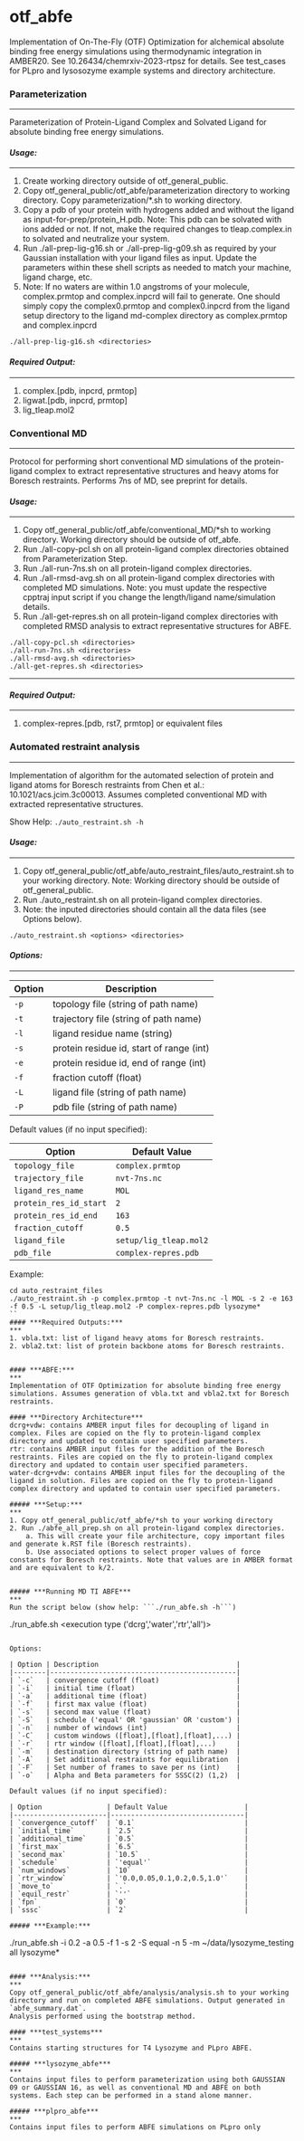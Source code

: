 # otf_abfe

Implementation of On-The-Fly (OTF) Optimization for alchemical absolute binding free energy simulations using thermodynamic integration in AMBER20. See 10.26434/chemrxiv-2023-rtpsz for details.
See test_cases for PLpro and lysosozyme example systems and directory architecture.

### **Parameterization**
***
Parameterization of Protein-Ligand Complex and Solvated Ligand for absolute binding free energy simulations.

#### ***Usage:***
***
1. Create working directory outside of otf_general_public.
2. Copy otf_general_public/otf_abfe/parameterization directory to working directory. Copy parameterization/*.sh to working directory.
3. Copy a pdb of your protein with hydrogens added and without the ligand as input-for-prep/protein_H.pdb. Note: This pdb can be solvated with ions added or not. If not, make the required changes to tleap.complex.in to solvated and neutralize your system.
4. Run ./all-prep-lig-g16.sh or ./all-prep-lig-g09.sh as required by your Gaussian installation with your ligand files as input. Update the parameters within these shell scripts as needed to match your machine, ligand charge, etc.
5. Note: If no waters are within 1.0 angstroms of your molecule, complex.prmtop and complex.inpcrd will fail to generate. One should simply copy the complex0.prmtop and complex0.inpcrd from the ligand setup directory to the ligand md-complex directory as complex.prmtop and complex.inpcrd


`./all-prep-lig-g16.sh <directories>` 


#### ***Required Output:***
***
1. complex.[pdb, inpcrd, prmtop]
2. ligwat.[pdb, inpcrd, prmtop]
3. lig_tleap.mol2

### **Conventional MD**
***
Protocol for performing short conventional MD simulations of the protein-ligand complex to extract representative structures and heavy atoms for Boresch restraints. Performs 7ns of MD, see preprint for details.

#### ***Usage:***
***
1. Copy otf_general_public/otf_abfe/conventional_MD/*sh to working directory. Working directory should be outside of otf_abfe.
2. Run ./all-copy-pcl.sh on all protein-ligand complex directories obtained from Parameterization Step.
3. Run ./all-run-7ns.sh on all protein-ligand complex directories.
4. Run ./all-rmsd-avg.sh on all protein-ligand complex directories with completed MD simulations. Note: you must update the respective cpptraj input script if you change the length/ligand name/simulation details.
5. Run ./all-get-repres.sh on all protein-ligand complex directories with completed RMSD analysis to extract representative structures for ABFE. 
```
./all-copy-pcl.sh <directories>
./all-run-7ns.sh <directories>
./all-rmsd-avg.sh <directories>
./all-get-repres.sh <directories>
```
***
#### ***Required Output:***
***
1. complex-repres.[pdb, rst7, prmtop] or equivalent files

### **Automated restraint analysis**
***
Implementation of algorithm for the automated selection of protein and ligand atoms for Boresch restraints from Chen et al.: 10.1021/acs.jcim.3c00013. Assumes completed conventional MD with extracted representative structures.

Show Help: `./auto_restraint.sh -h`

#### ***Usage:***
***
1. Copy otf_general_public/otf_abfe/auto_restraint_files/auto_restraint.sh to your working directory. Note: Working directory should be outside of otf_general_public.
2. Run ./auto_restraint.sh on all protein-ligand complex directories.
3. Note: the inputed directories should contain all the data files (see Options below).

`./auto_restraint.sh <options> <directories>`

#### ***Options:***
***
| Option | Description                                |
|--------|--------------------------------------------|
| `-p`   | topology file (string of path name)        |
| `-t`   | trajectory file (string of path name)      |
| `-l`   | ligand residue name (string)               |
| `-s`   | protein residue id, start of range (int)   |
| `-e`   | protein residue id, end of range (int)     |
| `-f`   | fraction cutoff (float)                    |
| `-L`   | ligand file (string of path name)          |
| `-P`   | pdb file (string of path name)             |

Default values (if no input specified):


| Option                 | Default Value              |
|------------------------|----------------------------|
| `topology_file`        | `complex.prmtop`           |
| `trajectory_file`      | `nvt-7ns.nc`               |
| `ligand_res_name`      | `MOL`                      |
| `protein_res_id_start` | `2`                        |
| `protein_res_id_end`   | `163`                      |
| `fraction_cutoff`      | `0.5`                      |
| `ligand_file`          | `setup/lig_tleap.mol2`     |
| `pdb_file`             | `complex-repres.pdb`       |

Example:

```
cd auto_restraint_files
./auto_restraint.sh -p complex.prmtop -t nvt-7ns.nc -l MOL -s 2 -e 163 -f 0.5 -L setup/lig_tleap.mol2 -P complex-repres.pdb lysozyme*
``
#### ***Required Outputs:***
***
1. vbla.txt: list of ligand heavy atoms for Boresch restraints.
2. vbla2.txt: list of protein backbone atoms for Boresch restraints.


#### ***ABFE:***
***
Implementation of OTF Optimization for absolute binding free energy simulations. Assumes generation of vbla.txt and vbla2.txt for Boresch restraints.

#### ***Directory Architecture***
dcrg+vdw: contains AMBER input files for decoupling of ligand in complex. Files are copied on the fly to protein-ligand complex directory and updated to contain user specified parameters.
rtr: contains AMBER input files for the addition of the Boresch restraints. Files are copied on the fly to protein-ligand complex directory and updated to contain user specified parameters.
water-dcrg+vdw: contains AMBER input files for the decoupling of the ligand in solution. Files are copied on the fly to protein-ligand complex directory and updated to contain user specified parameters.

##### ***Setup:***
***
1. Copy otf_general_public/otf_abfe/*sh to your working directory
2. Run ./abfe_all_prep.sh on all protein-ligand complex directories.
	a. This will create your file architecture, copy important files and generate k.RST file (Boresch restraints).
	b. Use associated options to select proper values of force constants for Boresch restraints. Note that values are in AMBER format and are equivalent to k/2.


##### ***Running MD TI ABFE***
***
Run the script below (show help: ```./run_abfe.sh -h```)

```
./run_abfe.sh <options> <execution type ('dcrg','water','rtr','all')> <data directories>
```

Options:

| Option | Description                                  |
|--------|----------------------------------------------|
| `-c`   | convergence cutoff (float)                   |
| `-i`   | initial time (float)                         |
| `-a`   | additional time (float)                      |
| `-f`   | first max value (float)                      |
| `-s`   | second max value (float)                     |
| `-S`   | schedule ('equal' OR 'gaussian' OR 'custom') |
| `-n`   | number of windows (int)                      |
| `-C`   | custom windows ([float],[float],[float],...) |
| `-r`   | rtr window ([float],[float],[float],...)     |
| `-m`   | destination directory (string of path name)  |
| `-A`   | Set additional restraints for equilibration  |
| `-F`   | Set number of frames to save per ns (int)    |
| `-o`   | Alpha and Beta parameters for SSSC(2) (1,2)  |

Default values (if no input specified):

| Option                | Default Value                   |
|-----------------------|---------------------------------|
| `convergence_cutoff`  | `0.1`                           |
| `initial_time`        | `2.5`                           |
| `additional_time`     | `0.5`                           |
| `first_max`           | `6.5`                           |
| `second_max`          | `10.5`                          |
| `schedule`            | `'equal'`                       |
| `num_windows`         | `10`                            |
| `rtr_window`          | `'0.0,0.05,0.1,0.2,0.5,1.0'`    |
| `move_to`             | `.`                             |
| `equil_restr`         | `''`                            |
| `fpn`                 | `0`                             |
| `sssc`                | `2`                             |

##### ***Example:***
```
./run_abfe.sh -i 0.2 -a 0.5 -f 1 -s 2 -S equal -n 5 -m ~/data/lysozyme_testing all lysozyme*
```

#### ***Analysis:***
***
Copy otf_general_public/otf_abfe/analysis/analysis.sh to your working directory and run on completed ABFE simulations. Output generated in `abfe_summary.dat`.
Analysis performed using the bootstrap method. 

#### ***test_systems***
***
Contains starting structures for T4 Lysozyme and PLpro ABFE.

##### ***lysozyme_abfe***
***
Contains input files to perform parameterization using both GAUSSIAN 09 or GAUSSIAN 16, as well as conventional MD and ABFE on both systems. Each step can be performed in a stand alone manner.

##### ***plpro_abfe***
***
Contains input files to perform ABFE simulations on PLpro only
